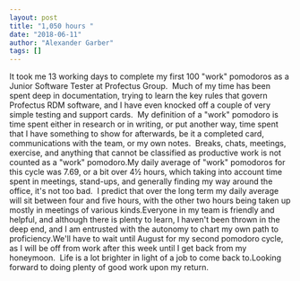 ```yaml
---
layout: post
title: "1,050 hours "
date: "2018-06-11"
author: "Alexander Garber"
tags: []
---
```


It took me 13 working days to complete my first 100 "work" pomodoros as a Junior Software Tester at Profectus Group.  Much of my time has been spent deep in documentation, trying to learn the key rules that govern Profectus RDM software, and I have even knocked off a couple of very simple testing and support cards.  My definition of a "work" pomodoro is time spent either in research or in writing, or put another way, time spent that I have something to show for afterwards, be it a completed card, communications with the team, or my own notes.  Breaks, chats, meetings, exercise, and anything that cannot be classified as productive work is not counted as a "work" pomodoro.My daily average of "work" pomodoros for this cycle was 7.69, or a bit over 4½ hours, which taking into account time spent in meetings, stand-ups, and generally finding my way around the office, it's not too bad.  I predict that over the long term my daily average will sit between four and five hours, with the other two hours being taken up mostly in meetings of various kinds.Everyone in my team is friendly and helpful, and although there is plenty to learn, I haven't been thrown in the deep end, and I am entrusted with the autonomy to chart my own path to proficiency.We'll have to wait until August for my second pomodoro cycle, as I will be off from work after this week until I get back from my honeymoon.  Life is a lot brighter in light of a job to come back to.Looking forward to doing plenty of good work upon my return.